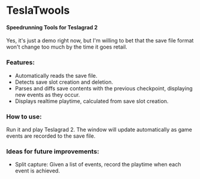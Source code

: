# TeslaTwools

#### Speedrunning Tools for Teslagrad 2
Yes, it's just a demo right now, but I'm willing to bet that the save file format won't change too much by the time it goes retail. 

### Features:
* Automatically reads the save file.
* Detects save slot creation and deletion.
* Parses and diffs save contents with the previous checkpoint, displaying new events as they occur.
* Displays realtime playtime, calculated from save slot creation.

### How to use:
Run it and play Teslagrad 2. The window will update automatically as game events are recorded to the save file.

### Ideas for future improvements:
* Split capture: Given a list of events, record the playtime when each event is achieved.
